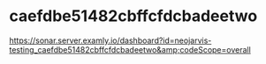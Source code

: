 # caefdbe51482cbffcfdcbadeetwo
https://sonar.server.examly.io/dashboard?id=neojarvis-testing_caefdbe51482cbffcfdcbadeetwo&amp;codeScope=overall
